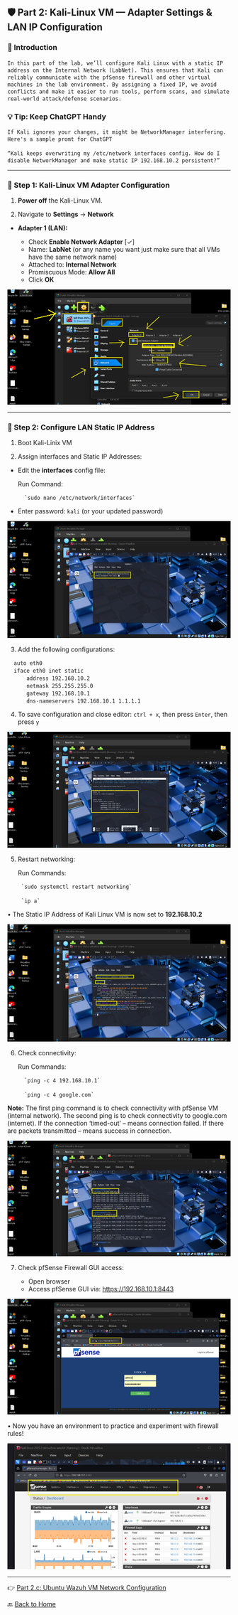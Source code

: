## 🛡️ Part 2: Kali-Linux VM — Adapter Settings & LAN IP Configuration

### 📌 Introduction

    In this part of the lab, we’ll configure Kali Linux with a static IP address on the Internal Network (LabNet). This ensures that Kali can reliably communicate with the pfSense firewall and other virtual machines in the lab environment. By assigning a fixed IP, we avoid conflicts and make it easier to run tools, perform scans, and simulate real-world attack/defense scenarios.

### 💡 Tip: Keep ChatGPT Handy

    If Kali ignores your changes, it might be NetworkManager interfering. Here's a sample promt for ChatGPT  
      
    “Kali keeps overwriting my /etc/network interfaces config. How do I disable NetworkManager and make static IP 192.168.10.2 persistent?”


---

### 🔹 Step 1: Kali-Linux VM Adapter Configuration

1. **Power off** the Kali-Linux VM.

2. Navigate to **Settings** → **Network**

- **Adapter 1 (LAN):**

  - Check **Enable Network Adapter** [✓]
  - Name: **LabNet** (or any name you want just make sure that all VMs have the same network name)
  - Attached to: **Internal Network**
  - Promiscuous Mode: **Allow All**
  - Click **OK**


![](../images/10k2-images/1.png)

---

### 🔹 Step 2: Configure LAN Static IP Address

1. Boot Kali-Linix VM 

2. Assign interfaces and Static IP Addresses:

- Edit the **interfaces** config file:

	Run Command:
    
        `sudo nano /etc/network/interfaces`
			
- Enter password: 	`kali` (or your updated password)

![](../images/10k2-images/2.png)

3. Add the following configurations:

  ```bash
    auto eth0
    iface eth0 inet static
        address 192.168.10.2
        netmask 255.255.255.0
        gateway 192.168.10.1
        dns-nameservers 192.168.10.1 1.1.1.1
```


4. To save configuration and close editor: `ctrl + x`, then press `Enter`, then press `y`

![](../images/10k2-images/3.png)

5. Restart networking: 

	Run Commands:

        `sudo systemctl restart networking`

        `ip a`

•	The Static IP Address of Kali Linux VM is now set to **192.168.10.2**

![](../images/10k2-images/4.png) 

6. Check connectivity: 

	Run Commands:  

         `ping -c 4 192.168.10.1`

         `ping -c 4 google.com`
		
**Note:** The first ping command is to check connectivity with pfSense VM (internal network). The second ping is to check connectivity to google.com (internet). If the connection ‘timed-out’ – means connection failed. If there are packets transmitted – means success in connection.

![](../images/10k2-images/5.png)

7. Check pfSense Firewall GUI access: 

	- Open browser
	- Access pfSense GUI via: 	https://192.168.10.1:8443

![](../images/10k2-images/6.png)

•	Now you have an environment to practice and experiment with firewall rules!

![](../images/10k2-images/7.png)

---
👉 [Part 2.c: Ubuntu Wazuh VM Network Configuration](/11w3.md) 

🔙 [Back to Home](../index.md) 